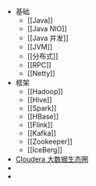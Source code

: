 - 基础
	- [[Java]]
	- [[Java NIO]]
	- [[Java 并发]]
	- [[JVM]]
	- [[分布式]]
	- [[RPC]]
	- [[Netty]]
- 框架
	- [[Hadoop]]
	- [[Hive]]
	- [[Spark]]
	- [[HBase]]
	- [[Flink]]
	- [[Kafka]]
	- [[Zookeeper]]
	- [[IceBerg]]
- [Cloudera 大数据生态圈](https://www.cloudera.com/)
-
-